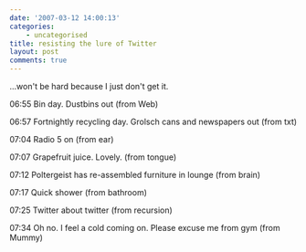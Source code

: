 ```yaml
---
date: '2007-03-12 14:00:13'
categories:
    - uncategorised
title: resisting the lure of Twitter
layout: post
comments: true
---
```

...won't be hard because I just don't get it.

06:55 Bin day. Dustbins out (from Web)

06:57 Fortnightly recycling day. Grolsch cans and newspapers out (from
txt)

07:04 Radio 5 on (from ear)

07:07 Grapefruit juice. Lovely. (from tongue)

07:12 Poltergeist has re-assembled furniture in lounge (from brain)

07:17 Quick shower (from bathroom)

07:25 Twitter about twitter (from recursion)

07:34 Oh no. I feel a cold coming on. Please excuse me from gym (from
Mummy)
